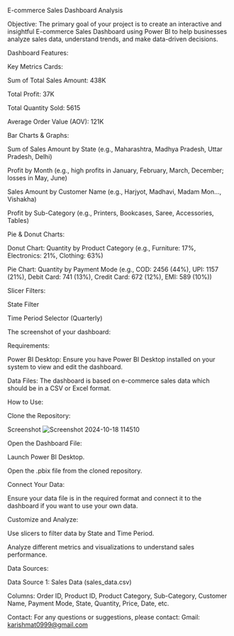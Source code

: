 E-commerce Sales Dashboard Analysis

Objective: The primary goal of your project is to create an interactive and insightful E-commerce Sales Dashboard using Power BI to help businesses analyze sales data, understand trends, and make data-driven decisions.

Dashboard Features:

Key Metrics Cards:

Sum of Total Sales Amount: 438K

Total Profit: 37K

Total Quantity Sold: 5615

Average Order Value (AOV): 121K

Bar Charts & Graphs:

Sum of Sales Amount by State (e.g., Maharashtra, Madhya Pradesh, Uttar Pradesh, Delhi)

Profit by Month (e.g., high profits in January, February, March, December; losses in May, June)

Sales Amount by Customer Name (e.g., Harjyot, Madhavi, Madam Mon…, Vishakha)

Profit by Sub-Category (e.g., Printers, Bookcases, Saree, Accessories, Tables)

Pie & Donut Charts:

Donut Chart: Quantity by Product Category (e.g., Furniture: 17%, Electronics: 21%, Clothing: 63%)

Pie Chart: Quantity by Payment Mode (e.g., COD: 2456 (44%), UPI: 1157 (21%), Debit Card: 741 (13%), Credit Card: 672 (12%), EMI: 589 (10%))

Slicer Filters:

State Filter

Time Period Selector (Quarterly)

The screenshot of your dashboard:


Requirements:

Power BI Desktop: Ensure you have Power BI Desktop installed on your system to view and edit the dashboard.

Data Files: The dashboard is based on e-commerce sales data which should be in a CSV or Excel format.

How to Use:

Clone the Repository:

Screenshot
![Screenshot 2024-10-18 114510](https://github.com/user-attachments/assets/f97f8123-0c19-4545-8011-ca9aa3d34b34)

Open the Dashboard File:

Launch Power BI Desktop.

Open the .pbix file from the cloned repository.

Connect Your Data:

Ensure your data file is in the required format and connect it to the dashboard if you want to use your own data.

Customize and Analyze:

Use slicers to filter data by State and Time Period.

Analyze different metrics and visualizations to understand sales performance.

Data Sources:

Data Source 1: Sales Data (sales_data.csv)

Columns: Order ID, Product ID, Product Category, Sub-Category, Customer Name, Payment Mode, State, Quantity, Price, Date, etc.

Contact: For any questions or suggestions, please contact: Gmail: karishmat0999@gmail.com
